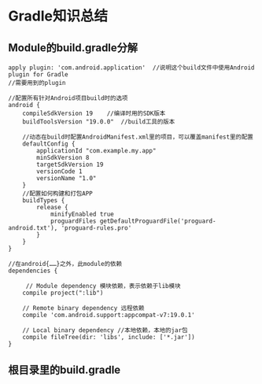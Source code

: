 # Gradle知识总结

## Module的build.gradle分解

	apply plugin: 'com.android.application'  //说明这个build文件中使用Android plugin for Gradle
	//需要用到的plugin
	
	//配置所有针对Android项目build时的选项
	android {
	    compileSdkVersion 19	//编译时用的SDK版本
	    buildToolsVersion "19.0.0"	//build工具的版本
	
		//动态在build时配置AndroidManifest.xml里的项目，可以覆盖manifest里的配置
	    defaultConfig {
	        applicationId "com.example.my.app"
	        minSdkVersion 8
	        targetSdkVersion 19
	        versionCode 1
	        versionName "1.0"
	    }
	    //配置如何构建和打包APP
	    buildTypes {
	        release {
	            minifyEnabled true
	            proguardFiles getDefaultProguardFile('proguard-android.txt'), 'proguard-rules.pro'
	        }
	    }
	}
	
	//在android{……}之外，此module的依赖
	dependencies {
	
	     // Module dependency 模块依赖，表示依赖于lib模块
	    compile project(":lib")
	
	    // Remote binary dependency 远程依赖
	    compile 'com.android.support:appcompat-v7:19.0.1'
	
	    // Local binary dependency //本地依赖，本地的jar包
	    compile fileTree(dir: 'libs', include: ['*.jar'])
	}


## 根目录里的build.gradle
